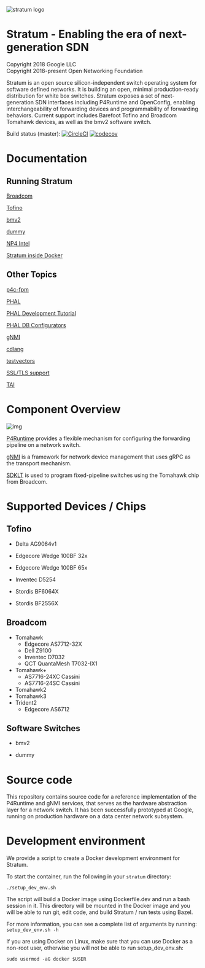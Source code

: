 <!--
Copyright 2018 Google LLC
Copyright 2018-present Open Networking Foundation

SPDX-License-Identifier: Apache-2.0
-->

![stratum logo](stratum/docs/images/stratum-logo.png)

# Stratum - Enabling the era of next-generation SDN

Copyright 2018 Google LLC <br/>
Copyright 2018-present Open Networking Foundation

Stratum is an open source silicon-independent switch operating system for software defined networks. It is building an open, minimal production-ready distribution for white box switches. Stratum exposes a set of next-generation SDN interfaces including P4Runtime and OpenConfig, enabling interchangeability of forwarding devices and programmability of forwarding behaviors. Current support includes Barefoot Tofino and Broadcom Tomahawk devices, as well as the bmv2 software switch.

Build status (master): [![CircleCI](https://circleci.com/gh/stratum/stratum/tree/master.svg?style=svg)](https://circleci.com/gh/stratum/stratum/tree/master)
[![codecov](https://codecov.io/gh/stratum/stratum/branch/master/graph/badge.svg)](https://codecov.io/gh/stratum/stratum)

# Documentation

## Running Stratum

[Broadcom](stratum/hal/bin/bcm/standalone/README.md)

[Tofino](stratum/hal/bin/barefoot/README.md)

[bmv2](stratum/hal/bin/bmv2/README.md)

[dummy](stratum/hal/bin/dummy/README.md)

[NP4 Intel](stratum/hal/bin/np4intel/docker/README.md)

[Stratum inside Docker](TODO)

## Other Topics

[p4c-fpm](stratum/p4c_backends/README.md)

[PHAL](stratum/docs/phal.md)

[PHAL Development Tutorial](stratum/docs/phal_development_tutorial.md)

[PHAL DB Configurators](stratum/docs/configurators.md)

[gNMI](stratum/docs/gnmi/README.md)

[cdlang](stratum/testing/cdlang/README.md)

[testvectors](stratum/public/proto/tv.proto)

[SSL/TLS support](stratum/lib/security/README.md)

[TAI](stratum/docs/tai/README.md)

# Component Overview

![img](stratum/docs/images/stratum_architecture.png)

[P4Runtime](https://p4.org/p4-runtime) provides a flexible mechanism for
configuring the forwarding pipeline on a network switch.

[gNMI](https://github.com/openconfig/reference/tree/master/rpc/gnmi) is a
framework for network device management that uses gRPC as the transport
mechanism.

[SDKLT](https://github.com/Broadcom-Network-Switching-Software/SDKLT) is used
to program fixed-pipeline switches using the Tomahawk chip from Broadcom.

# Supported Devices / Chips

## Tofino

- Delta AG9064v1

- Edgecore Wedge 100BF 32x

- Edgecore Wedge 100BF 65x

- Inventec D5254

- Stordis BF6064X

- Stordis BF2556X

## Broadcom

- Tomahawk
    - Edgecore AS7712-32X
    - Dell Z9100
    - Inventec D7032
    - QCT QuantaMesh T7032-IX1
- Tomahawk+
    - AS7716-24XC Cassini
    - AS7716-24SC Cassini
- Tomahawk2
- Tomahawk3
- Trident2
    - Edgecore AS6712

## Software Switches

- bmv2

- dummy

# Source code

This repository contains source code for a reference implementation of
the P4Runtime and gNMI services, that serves as the hardware abstraction layer
for a network switch. It has been successfully prototyped at Google, running on
production hardware on a data center network subsystem.

# Development environment

We provide a script to create a Docker development environment for Stratum.

To start the container, run the following in your `stratum` directory:

    ./setup_dev_env.sh

The script will build a Docker image using Dockerfile.dev and run a bash session
in it. This directory will be mounted in the Docker image and you will be able
to run git, edit code, and build Stratum / run tests using Bazel.

For more information, you can see a complete list of arguments by running:
`setup_dev_env.sh -h`

If you are using Docker on Linux, make sure that you can use Docker as a
non-root user, otherwise you will not be able to run setup_dev_env.sh:

    sudo usermod -aG docker $USER

